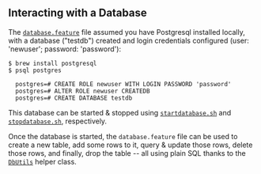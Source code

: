 ## Interacting with a Database

The [`database.feature`](https://github.com/staffier/Karate-Demo-Project/blob/main/src/test/java/database/database.feature) file assumed you have Postgresql installed locally, with a database ("testdb") created and login credentials configured (user: 'newuser'; password: 'password'): 

```
$ brew install postgresql
$ psql postgres

  postgres=# CREATE ROLE newuser WITH LOGIN PASSWORD 'password'
  postgres=# ALTER ROLE newuser CREATEDB
  postgres=# CREATE DATABASE testdb
```

This database can be started & stopped using [`startdatabase.sh`](https://github.com/staffier/Karate-Demo-Project/blob/main/src/test/java/database/startdatabase.sh) and [`stopdatabase.sh`](https://github.com/staffier/Karate-Demo-Project/blob/main/src/test/java/database/stopdatabase.sh), respectively. 

Once the database is started, the `database.feature` file can be used to create a new table, add some rows to it, query & update those rows, delete those rows, and finally, drop the table -- all using plain SQL thanks to the [`DbUtils`](https://github.com/staffier/Karate-Demo-Project/blob/main/src/test/java/database/helpers/DbUtils.java) helper class. 
